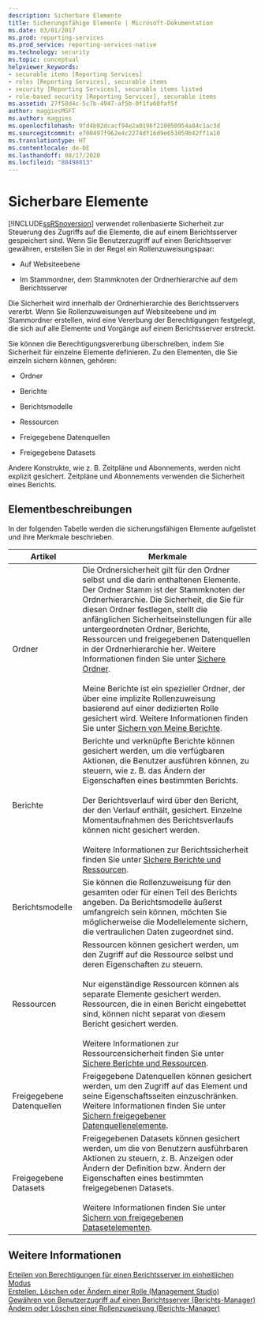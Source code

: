 ```yaml
---
description: Sicherbare Elemente
title: Sicherungsfähige Elemente | Microsoft-Dokumentation
ms.date: 03/01/2017
ms.prod: reporting-services
ms.prod_service: reporting-services-native
ms.technology: security
ms.topic: conceptual
helpviewer_keywords:
- securable items [Reporting Services]
- roles [Reporting Services], securable items
- security [Reporting Services], securable items listed
- role-based security [Reporting Services], securable items
ms.assetid: 27f58d4c-5c7b-4947-af5b-0f1fa60faf5f
author: maggiesMSFT
ms.author: maggies
ms.openlocfilehash: 9fd4b92dcacf94e2a0196f210050954a84c1ac3d
ms.sourcegitcommit: e700497f962e4c2274df16d9e651059b42ff1a10
ms.translationtype: HT
ms.contentlocale: de-DE
ms.lasthandoff: 08/17/2020
ms.locfileid: "88498013"
---
```

# <a name="securable-items"></a>Sicherbare Elemente
  [!INCLUDE[ssRSnoversion](../../includes/ssrsnoversion-md.md)] verwendet rollenbasierte Sicherheit zur Steuerung des Zugriffs auf die Elemente, die auf einem Berichtsserver gespeichert sind. Wenn Sie Benutzerzugriff auf einen Berichtsserver gewähren, erstellen Sie in der Regel ein Rollenzuweisungspaar:  
  
-   Auf Websiteebene  
  
-   Im Stammordner, dem Stammknoten der Ordnerhierarchie auf dem Berichtsserver  
  
 Die Sicherheit wird innerhalb der Ordnerhierarchie des Berichtsservers vererbt. Wenn Sie Rollenzuweisungen auf Websiteebene und im Stammordner erstellen, wird eine Vererbung der Berechtigungen festgelegt, die sich auf alle Elemente und Vorgänge auf einem Berichtsserver erstreckt.  
  
 Sie können die Berechtigungsvererbung überschreiben, indem Sie Sicherheit für einzelne Elemente definieren. Zu den Elementen, die Sie einzeln sichern können, gehören:  
  
-   Ordner  
  
-   Berichte  
  
-   Berichtsmodelle  
  
-   Ressourcen  
  
-   Freigegebene Datenquellen  
  
-   Freigegebene Datasets  
  
 Andere Konstrukte, wie z. B. Zeitpläne und Abonnements, werden nicht explizit gesichert. Zeitpläne und Abonnements verwenden die Sicherheit eines Berichts.  
  
## <a name="item-descriptions"></a>Elementbeschreibungen  
 In der folgenden Tabelle werden die sicherungsfähigen Elemente aufgelistet und ihre Merkmale beschrieben.  
  
|Artikel|Merkmale|  
|----------|---------------------|  
|Ordner|Die Ordnersicherheit gilt für den Ordner selbst und die darin enthaltenen Elemente. Der Ordner Stamm ist der Stammknoten der Ordnerhierarchie. Die Sicherheit, die Sie für diesen Ordner festlegen, stellt die anfänglichen Sicherheitseinstellungen für alle untergeordneten Ordner, Berichte, Ressourcen und freigegebenen Datenquellen in der Ordnerhierarchie her. Weitere Informationen finden Sie unter [Sichere Ordner](../../reporting-services/security/secure-folders.md).<br /><br /> Meine Berichte ist ein spezieller Ordner, der über eine implizite Rollenzuweisung basierend auf einer dedizierten Rolle gesichert wird. Weitere Informationen finden Sie unter [Sichern von Meine Berichte](../../reporting-services/security/secure-my-reports.md).|  
|Berichte|Berichte und verknüpfte Berichte können gesichert werden, um die verfügbaren Aktionen, die Benutzer ausführen können, zu steuern, wie z. B. das Ändern der Eigenschaften eines bestimmten Berichts.<br /><br /> Der Berichtsverlauf wird über den Bericht, der den Verlauf enthält, gesichert. Einzelne Momentaufnahmen des Berichtsverlaufs können nicht gesichert werden.<br /><br /> Weitere Informationen zur Berichtssicherheit finden Sie unter [Sichere Berichte und Ressourcen](../../reporting-services/security/secure-reports-and-resources.md).|  
|Berichtsmodelle|Sie können die Rollenzuweisung für den gesamten oder für einen Teil des Berichts angeben. Da Berichtsmodelle äußerst umfangreich sein können, möchten Sie möglicherweise die Modellelemente sichern, die vertraulichen Daten zugeordnet sind.|  
|Ressourcen|Ressourcen können gesichert werden, um den Zugriff auf die Ressource selbst und deren Eigenschaften zu steuern.<br /><br /> Nur eigenständige Ressourcen können als separate Elemente gesichert werden. Ressourcen, die in einen Bericht eingebettet sind, können nicht separat von diesem Bericht gesichert werden.<br /><br /> Weitere Informationen zur Ressourcensicherheit finden Sie unter [Sichere Berichte und Ressourcen](../../reporting-services/security/secure-reports-and-resources.md).|  
|Freigegebene Datenquellen|Freigegebene Datenquellen können gesichert werden, um den Zugriff auf das Element und seine Eigenschaftsseiten einzuschränken. Weitere Informationen finden Sie unter [Sichern freigegebener Datenquellenelemente](../../reporting-services/security/secure-shared-data-source-items.md).|  
|Freigegebene Datasets|Freigegebenen Datasets können gesichert werden, um die von Benutzern ausführbaren Aktionen zu steuern, z. B. Anzeigen oder Ändern der Definition bzw. Ändern der Eigenschaften eines bestimmten freigegebenen Datasets.<br /><br /> Weitere Informationen finden Sie unter [Sichern von freigegebenen Datasetelementen](../../reporting-services/security/secure-shared-dataset-items.md).|  
  
## <a name="see-also"></a>Weitere Informationen  
 [Erteilen von Berechtigungen für einen Berichtsserver im einheitlichen Modus](../../reporting-services/security/granting-permissions-on-a-native-mode-report-server.md)   
 [Erstellen, Löschen oder Ändern einer Rolle &#40;Management Studio&#41;](../../reporting-services/security/role-definitions-create-delete-or-modify.md)   
 [Gewähren von Benutzerzugriff auf einen Berichtsserver &#40;Berichts-Manager&#41;](../../reporting-services/security/grant-user-access-to-a-report-server-report-manager.md)   
 [Ändern oder Löschen einer Rollenzuweisung &#40;Berichts-Manager&#41;](../../reporting-services/security/role-assignments-modify-or-delete.md)  
  
  
